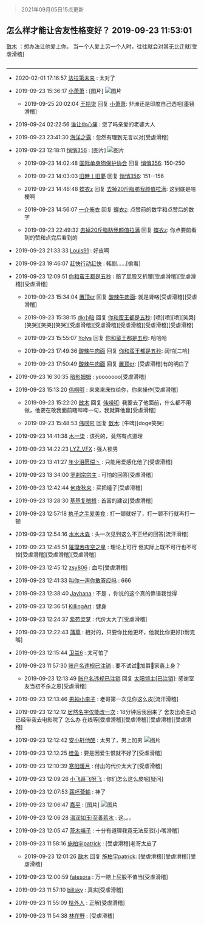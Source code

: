 > 2021年09月05日15点更新
<link rel="stylesheet" href="https://cdn.jsdelivr.net/gh/taotie6/sampleJSON@main/css/photo_show.css">


 ## 怎么样才能让舍友性格变好？ 2019-09-23 11:53:01

 [㪚木](https://www.coolapk.com/feed/13944779?shareKey=NDRiZTEwOWUyN2YxNjEzMTc0ZjM~) ：想办法让他爱上你。
当一个人爱上另一个人时，往往就会对其无比迁就[受虐滑稽] 

<div class="album">
<img class="img-item" src="" />
</div>

 ------- 

- 2020-02-01 17:16:57 [法拉第未来](uid=1106134) : 太对了 

- 2019-09-23 15:36:17 [小萧萧](uid=1725637) : [图片] ![图片](https://image.coolapk.com/feed/2019/0825/00/1663845_8026fb7f_4597_9322@157x233.gif)

    - 2019-09-25 20:02:04 [王拾柒](uid=1087616) 回复 [小萧萧](uid=1725637): 非洲还是印度自己选吧[墨镜滑稽] 

- 2019-09-24 02:22:56 [谁让你心痛](uid=2774074) : 您了吗亲爱的老婆大人 

- 2019-09-23 23:41:30 [海洋之露](uid=1111949) : 忽然有理到无言以对[受虐滑稽] 

- 2019-09-23 12:18:11 [悄悄356](uid=2767290) : [图片] ![图片](https://image.coolapk.com/feed/2019/0923/12/2767290_b8166d0e_2290_7834@720x1036.jpeg)

    - 2019-09-23 14:02:48 [国际单身狗保护协会](uid=604600) 回复 [悄悄356](uid=2767290): 150-250 

    - 2019-09-23 14:03:03 [旧時丨旧夢](uid=652404) 回复 [悄悄356](uid=2767290): 151--156 

    - 2019-09-23 14:46:48 [蝶衣z](uid=687764) 回复 [去掉20斤脂肪我颜值拉满](uid=2496672): 这到底是啥梗啊 

    - 2019-09-23 14:56:07 [一介佈衣](uid=796568) 回复 [蝶衣z](uid=687764): 点赞前的数字和点赞后的数字 

    - 2019-09-23 22:49:32 [去掉20斤脂肪我颜值拉满](uid=2496672) 回复 [蝶衣z](uid=687764): 你点要前看到的赞和点完后看到的 

- 2019-09-23 21:33:33 [Louis91](uid=720413) : 好皮啊 

- 2019-09-23 19:46:07 [赶快行动赶快](uid=2286838) : 韩剧……[偷看] 

- 2019-09-23 12:09:51 [你和蛮王都是五秒](uid=1750251) : 赔了屁股又折腰[受虐滑稽][受虐滑稽][受虐滑稽] 

    - 2019-09-23 15:34:04 [置顶er](uid=1216042) 回复 [酸辣牛肉面](uid=745315): 就是肾咯[受虐滑稽][受虐滑稽] 

    - 2019-09-23 15:38:15 [dk小暗](uid=1335269) 回复 [你和蛮王都是五秒](uid=1750251): [喷][喷][喷][笑哭][笑哭][笑哭][笑哭][受虐滑稽][受虐滑稽][受虐滑稽][受虐滑稽][受虐滑稽] 

    - 2019-09-23 15:55:07 [Yolys](uid=2141628) 回复 [你和蛮王都是五秒](uid=1750251): 哈哈哈 

    - 2019-09-23 17:49:36 [酸辣牛肉面](uid=745315) 回复 [你和蛮王都是五秒](uid=1750251): 阔怕[二哈] 

    - 2019-09-23 17:50:49 [酸辣牛肉面](uid=745315) 回复 [置顶er](uid=1216042): [受虐滑稽]有的明白了 

- 2019-09-23 16:30:35 [暗影姆姆](uid=1391610) : yooooooo[受虐滑稽] 

- 2019-09-23 15:13:20 [伟唠咑](uid=488448) : 来来来床位给你，你来操作[受虐滑稽] 

    - 2019-09-23 15:22:20 [㪚木](uid=1081091) 回复 [伟唠咑](uid=488448): 我要去了他面前，什么都不用做，他要在敢我面前瞎哔哔一句，我就算他赢[受虐滑稽] 

    - 2019-09-23 15:48:53 [伟唠咑](uid=488448) 回复 [㪚木](uid=1081091): [牛啤][doge笑哭] 

- 2019-09-23 14:41:38 [木一柒](uid=948519) : 该死的，竟然有点道理 

- 2019-09-23 14:22:23 [LYZ_VFX](uid=891727) : 强人锁男 

- 2019-09-23 13:41:27 [年少泪愿偿丶](uid=1787193) : 只能用爱感化他了[受虐滑稽] 

- 2019-09-23 13:34:00 [罗刹宗宗主](uid=1080167) : 可怕的回答[受虐滑稽] 

- 2019-09-23 12:42:44 [何夜秋来](uid=552467) : 买把锤子[受虐滑稽] 

- 2019-09-23 13:28:30 [基基复稽稽](uid=1524283) : 首富的建议[受虐滑稽] 

- 2019-09-23 12:57:18 [执子之手爱美食](uid=803095) : 打一顿就好了，打一顿不行就再打一顿 

- 2019-09-23 12:54:16 [水水水淼](uid=604467) : 头一次见到这么不正经的回答[流汗滑稽] 

- 2019-09-23 12:45:51 [璀璨若夜空之星](uid=2293247) : 理论上可行 但实际上既不可行也不可控[受虐滑稽][受虐滑稽][受虐滑稽] 

- 2019-09-23 12:45:12 [zsy806](uid=2183421) : 血亏[受虐滑稽] 

- 2019-09-23 12:41:33 [叫你一声你敢答应吗](uid=661242) : 666 

- 2019-09-23 12:38:40 [Jayhana](uid=2294221) : 不是  ，你说的这个真的靠谱我觉得 

- 2019-09-23 12:36:51 [KillingArt](uid=824291) : 健身 

- 2019-09-23 12:24:37 [紫苑灵梦](uid=1638695) : 代价太大了[受虐滑稽] 

- 2019-09-23 12:22:43 [蒲草](uid=2173541) : 相对的，只要你比他更坏，他就比你更好[t耐克嘴] 

- 2019-09-23 12:15:44 [卫兰6](uid=1286107) : 太可怕了 

- 2019-09-23 11:57:30 [账户名违规已注销](uid=1039732) : 要不试试🐴加爵💊家鑫上身？ 

    - 2019-09-23 12:13:49 [账户名违规已注销](uid=1039732) 回复 [太阳领主[已注销]](uid=1784346): 感谢室友当初不杀之恩[受虐滑稽] 

- 2019-09-23 12:13:46 [男神小李子](uid=1296637) : 老哥第一次见你这么皮[流汗滑稽] 

- 2019-09-23 12:12:12 [居然名字仅能改一次](uid=2816747) : 18分钟后我回来了 舍友出奇主动 已经带我去电影院了 怎么办 在线等[受虐滑稽][受虐滑稽][受虐滑稽][受虐滑稽] 

- 2019-09-23 12:12:42 [安小轩他酷](uid=1787859) : 太男了，男上加男 ![图片](https://image.coolapk.com/feed/2018/1129/20/1442030_1543494156_4058@205x148.gif)

- 2019-09-23 12:12:25 [桂鱼](uid=2778261) : 要是因爱生恨就不好了[受虐滑稽] 

- 2019-09-23 12:10:39 [寒阳暖月](uid=2745275) : 付出的代价太大了[受虐滑稽] 

- 2019-09-23 12:09:26 [小飞哥飞呀飞](uid=1131588) : 你们怎么这么皮呢[疑问] 

- 2019-09-23 12:07:53 [莪吥薈輸](uid=1236534) : 神了 

- 2019-09-23 12:06:47 [嘉平](uid=2706120) : [图片] ![图片](https://image.coolapk.com/feed/2019/0914/07/2706120_da59f337_7256_0469@300x300.jpeg)

- 2019-09-23 12:06:28 [温润如玉l至善若水](uid=1713789) : 这。。。 

- 2019-09-23 12:05:47 [茨木喵子](uid=2155035) : 十分有道理我竟无法反驳[小嘴滑稽] 

- 2019-09-23 11:58:16 [施柏宇patrick](uid=470998) : [受虐滑稽]老哥太皮了 

    - 2019-09-23 12:01:26 [㪚木](uid=1081091) 回复 [施柏宇patrick](uid=470998): [受虐滑稽][受虐滑稽][受虐滑稽] 

- 2019-09-23 12:00:59 [fatesora](uid=1173550) : 万一赔上屁股不值当[受虐滑稽] 

- 2019-09-23 11:57:10 [billsky](uid=1018298) : 真实[受虐滑稽] 

- 2019-09-23 11:55:09 [桔外人](uid=1443478) : 正解[受虐滑稽] 

- 2019-09-23 11:54:38 [林在野](uid=1139866) : [受虐滑稽] 

